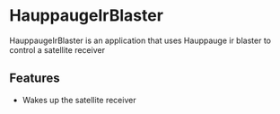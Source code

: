 # HauppaugeIrBlaster

HauppaugeIrBlaster is an application that uses Hauppauge ir blaster to control a satellite receiver

## Features

- Wakes up the satellite receiver